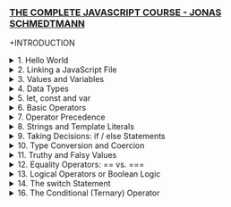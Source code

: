### [THE COMPLETE JAVASCRIPT COURSE - JONAS SCHMEDTMANN](https://www.udemy.com/course/the-complete-javascript-course)

+INTRODUCTION

<details>
  <summary>1. Hello World</summary>
<br>
This basically prints Hello World to the Console of the browser. Every browser has a JavaScript processor embedded within: So unlike for CSS where Firefox is the best because of the flex and grid manipulations in the developer tools, here Chrome is the BOSS 🤗

```Javascript
console.log('Hello World!');
```

</details>

<details>
  <summary>2. Linking a JavaScript File</summary>
<br>
This is something we see time to time when working with HTML and CSS and having maybe use Bootstrap and all. The script tag is the last thing that should run... later we learn why 😊

Index.html:

```HTML
<!DOCTYPE html>
<html lang="en">
  <head>
    <meta charset="UTF-8" />
    <meta name="viewport" content="width=device-width, initial-scale=1.0" />
    <meta http-equiv="X-UA-Compatible" content="ie=edge" />
    <title>JavaScript Fundamentals – Part 1</title>
    <style>
      body {
        height: 100vh;
        display: flex;
        align-items: center;
        background: linear-gradient(to top left, #28b487, #7dd56f);
      }
      h1 {
        font-family: sans-serif;
        font-size: 50px;
        line-height: 1.3;
        width: 100%;
        padding: 30px;
        text-align: center;
        color: white;
      }
    </style>
  </head>
  <body>
    <h1>JavaScript Fundamentals – Part 1</h1>

    <script src="script.js"></script>
    <!-- This is the script tag that links the script.js file to the index.html file -->

  </body>
</html>
```

script.js:

```Javascript
let js = "amazing";
if (js === "amazing") alert("JavaScript is FUN!");
// This compares js which is amazing to amazing and if it is true then it alerts the message in the browser
console.log(40 + 8 + 23 - 10); // This is a simple calculation that is printed in the console
```

</details>

<details>
  <summary>3. Values and Variables</summary>
<br>

```Javascript
console.log("Josh"); // This is a string
console.log(23); // This is a number

let firstName = "Matilda"; // This is a variable

console.log(firstName);// This prints the variable firstName in the console
console.log(firstName);
console.log(firstName);

// Variable name conventions
let josh_matilda = "JM"; // This is not a good variable name
let $function = 27; // This is not a good variable name

let person = "joshua"; // This is a good variable name
let PI = 3.1415; // This is a good variable name

let myFirstJob = "Coder"; // This is a good variable name
let myCurrentJob = "Teacher";   // This is a good variable name

let job1 = "programmer"; // This is not a good variable name
let job2 = "teacher"; //  This is not a good variable name

console.log(myFirstJob); // This prints the variable myFirstJob in the console


```

</details>

<details>
  <summary>4. Data Types</summary>
<br>
There are different data types in JS from Numbers to Strings to Booleans to Undefined to Null to Symbols to BigInts. Variables are like containers that store values; var, const and let is used to define new variables 👌

```Javascript
let javascriptIsFun = true; // This is a boolean
console.log(javascriptIsFun); // This prints the variable javascriptIsFun in the console

// console.log(typeof true);
console.log(typeof javascriptIsFun); // This prints the type of the variable javascriptIsFun in the console
// console.log(typeof 23);
// console.log(typeof 'Josh');

javascriptIsFun = 'YES!'; // This changes the value of the variable javascriptIsFun
console.log(typeof javascriptIsFun); // This prints the type of the variable javascriptIsFun in the console

let year; // This is an undefined variable
console.log(year); // This prints the variable year in the console
console.log(typeof year);   // This prints the type of the variable year in the console

year = 2001; // This reassigns the value of the variable year
console.log(typeof year); // This prints the type of the variable year in the console

console.log(typeof null); // This prints the type of the variable null in the console
```

</details>
<details>
  <summary>5. let, const and var</summary>
<br>
  
  ```Javascript
  let age = 30; // This is a variable that can be changed
  age = 31; // This changes the value of the variable age
  const birthYear = 2001; // This is a variable that cannot be changed
  // birthYear = 1990; // This throws an error because the variable birthYear cannot be changed
  // const job; // This throws an error because the variable job is not defined
  var job = 'programmer'; // This is a variable that can be changed
  job = 'teacher'; // This changes the value of the variable job
  lastName = 'Onyema'; // This is a variable that can be changed
  console.log(lastName); // This prints the variable lastName in the console
  ```
  
</details>
<details>
  <summary>6. Basic Operators</summary>
<br>
 There are the many operators in JS like +, -, *, /, **, %, ++, --, +=, -=, *=, /=, **=, %=, ==, ===, !=, !==, >, <, >=, <=, &&, ||, !, ??, ?: and these fall under the following categories: Math, Assignment, Comparison, Logical, String and Conditional Operators.
  
  ```Javascript
  // Math Operators
  const now = 2037; 
  const ageJosh = now - 2001; // This is a subtraction operator
  const ageSarah = now - 2018;
  console.log(ageJosh, ageSarah);
  console.log(ageJosh * 2, ageJosh / 10, 2 ** 3); // This is a multiplication, division and exponentiation operator
  // 2 ** 3 means 2 to the power of 3 = 2 * 2 * 2
  const firstName = 'Joshua';
  const lastName = 'Onyema';
  console.log(firstName + ' ' + lastName); // This is a string concatenation operator

// Assignment Operators
let x = 10 + 5; // 15
x += 10; // x = x + 10 = 25
x _= 4; // x = x _ 4 = 100
x++; // x = x + 1
x--; // x = x - 1
console.log(x); // This prints the variable x in the console

// Comparison Operators
console.log(ageJosh > ageSarah); // >, <, >=, <=
console.log(ageSarah >= 18);
const isFullAge = ageSarah >= 18;
console.log(now - 2001 > now - 2018);

````

</details>
<details>
  <summary>7. Operator Precedence</summary>
<br>

  ```Javascript
  const now = 2037;
  const ageJosh = now - 2001; // This is a subtraction operator
  const ageSarah = now - 2018;
  console.log(now - 2001 > now - 2018); // This is a comparison operator
  //  >, <, >=, <=
  console.log(25 - 10 - 5); // This is a subtraction operator
  // 20 - 5 = 15
  let x, y;
  x = y = 25 - 10 - 5; // This is an assignment operator
  // x = y = 10
  // x = 10
  console.log(x, y); // This prints the variables x and y in the console
  const averageAge = (ageJosh + ageSarah) / 2; // This is a division operator
  console.log(ageJosh, ageSarah, averageAge); // This prints the variables ageJosh, ageSarah and averageAge in the console
  ```

</details>
<details>
  <summary> 8. Strings and Template Literals</summary>
<br>

  ```Javascript
  const firstName = 'Joshua';
  const job = 'programmer';
  const birthYear = 2001;
  const year = 2037;

  const joshua = "I'm " + firstName + ', a ' + (year - birthYear) + ' years old ' + job + '!'; // This is a string concatenation operator
  console.log(joshua); // This prints the variable joshua in the console

  const joshuaNew = `I'm ${firstName}, a ${year - birthYear} year old ${job}!`; // This is a template literal
  console.log(joshuaNew); // This prints the variable joshuaNew in the console

  console.log(`Just a regular string...`); // This prints the string Just a regular string... in the console

  console.log('String with \n\
  multiple \n\
  lines'); // This prints the string String with multiple lines in the console

  console.log(`String
  multiple
  lines`); // This prints the string String multiple lines in just ONE LINE of the console
  ```
</details>
<details>
  <summary>9. Taking Decisions: if / else Statements</summary>
<br>

  ```Javascript
  const age = 15;
  const isOldEnough = age >= 18; // This is a comparison operator
  if (isOldEnough) console.log('Sarah can start driving license 🚗'); // This is an if statement
  else console.log('Sarah cannot start driving license 🚗'); // This is an else statement

  const birthYear = 2012;

  let century;
  if (birthYear <= 2000) { // This is an if statement
    century = 20;
  } else { // This is an else statement
    century = 21;
  }
  console.log(century); // This prints the variable century in the console
  ```
</details>

<details>
  <summary>10. Type Conversion and Coercion</summary>
<br>

  ```Javascript
  // Type Conversion
  const inputYear = '2001';
  console.log(Number(inputYear), inputYear); // This converts the string inputYear to a number
  console.log(Number(inputYear) + 18); // This converts the string inputYear to a number and adds 18 to it

  console.log(Number('Joshua')); // This prints NaN in the console
  console.log(typeof NaN); // This prints the type of NaN in the console

  console.log(String(23), 23); // This converts the number 23 to a string
  // Type Coercion
  console.log('I am ' + 23 + ' years old'); // This converts the number 23 to a string
  console.log('23' - '10' - 3); // This converts the strings 23, 10 and 3 to numbers
  console.log('23' * '2'); // This converts the strings 23 and 2 to numbers
  console.log('23' > '18'); // This converts the strings 23 and 18 to numbers
  let n = '1' + 1; // '11'
  n = n - 1; // 10
  console.log(n); // This prints the variable n in the console
  ```
</details>

<details>
  <summary>11. Truthy and Falsy Values</summary>
<br>
There are 5 falsy values in JS: 0, '', undefined, null and NaN. Everything else is a truthy value.

  ```Javascript
  console.log(Boolean(0)); // This prints false in the console
  console.log(Boolean(undefined)); // This prints false in the console
  console.log(Boolean('Joshua')); // This prints true in the console
  console.log(Boolean({})); // This prints true in the console
  console.log(Boolean('')); // This prints false in the console

  const money = 100;
  if (money) { // This is an if statement
    console.log("Don't spend it all ;)"); // This prints the string Don't spend it all ;) in the console if the condition is true
  } else { // This is an else statement
    console.log('You should get a job!'); // This prints the string You should get a job! in the console if the condition is false
  }

  let height = 0;
  if (height) { // This is an if statement
    console.log('YAY! Height is defined'); // This prints the string YAY! Height is defined in the console if the condition is true
  } else { // This is an else statement
    console.log('Height is UNDEFINED'); // This prints the string Height is UNDEFINED in the console if the condition is false
  }
  ```
</details>

<details>
  <summary>12. Equality Operators: == vs. ===</summary>
<br>

  ```Javascript
  const age = '18';
  if (age === 18) console.log('You just became an adult :D (strict)'); // This is an if statement
  if (age == 18) console.log('You just became an adult :D (loose)'); // This is an if statement

  const favourite = Number(prompt("What's your favourite number?")); // This is a prompt
  console.log(favourite); // This prints the variable favourite in the console
  console.log(typeof favourite); // This prints the type of value that favourite is in the console which in this case is a number due to the Number() function as it gets the value from the prompt as a string and converts it to a number

  if (favourite === 23) { // This is an if statement
    console.log('Cool! 23 is an amazing number!'); // This prints the string Cool! 23 is an amazing number! in the console if the condition is true
  } else if (favourite === 7) { // This is an else if statement
    console.log('7 is also a cool number'); // This prints the string 7 is also a cool number in the console if the condition is true
  } else if (favourite === 9) { // This is an else if statement
    console.log('9 is also a cool number'); // This prints the string 9 is also a cool number in the console if the condition is true
  } else { // This is an else statement
    console.log('Number is not 23 or 7 or 9'); // This prints the string Number is not 23 or 7 or 9 in the console if the condition is false
  }

  if (favourite !== 23) console.log('Why not 23?'); // This is an if statement
  ```
</details>

<details>
  <summary>13. Logical Operators or Boolean Logic </summary>
<br>

  ```Javascript
  const hasDriversLicense = true; // A
  const hasGoodVision = true; // B

  console.log(hasDriversLicense && hasGoodVision); // This prints true in the console if both A and B are true
  console.log(hasDriversLicense || hasGoodVision); // This prints true in the console if either A or B are true
  console.log(!hasDriversLicense); // This prints false in the console if A is true

  // if (hasDriversLicense && hasGoodVision) { // This is an if statement
  //   console.log('Sarah is able to drive!'); // This prints the string Sarah is able to drive! in the console if the condition is true
  // } else { // This is an else statement
  //   console.log('Someone else should drive...'); // This prints the string Someone else should drive... in the console if the condition is false
  // }

  const isTired = false; // C
  console.log(hasDriversLicense && hasGoodVision && isTired); // This prints false in the console if A, B and C are true and prints true in the console if A, B and C are false and prints false in the console if A and B are true and C is false

  if (hasDriversLicense && hasGoodVision && !isTired) { // This is an if statement
    console.log('Sarah is able to drive!'); // This prints the string Sarah is able to drive! in the console if the condition is true
  } else { // This is an else statement
    console.log('Someone else should drive...'); // This prints the string Someone else should drive... in the console if the condition is false
  }
  ```
</details>

<details>
  <summary>14. The switch Statement </summary>
<br>

  ```Javascript
  const day = 'friday';

  switch (day){ // This is a switch statement
    case 'monday': // This is a case
      console.log('Plan course structure'); // This prints the string Plan course structure in the console if the condition is true
      console.log('Go to coding meetup'); // This prints the string Go to coding meetup in the console if the condition is true
      break; // This is a break statement
    case 'tuesday': // This is a case
      console.log('Prepare theory videos'); // This prints the string Prepare theory videos in the console if the condition is true
      break; // This is a break statement
    case 'wednesday': // This is a case
    case 'thursday': // This is a case
      console.log('Write code examples'); // This prints the string Write code examples in the console if the condition is true
      break; // This is a break statement
    case 'friday': // This is a case
      console.log('Record videos'); // This prints the string Record videos in the console if the condition is true
      break; // This is a break statement
    case 'saturday': // This is a case
    case 'sunday': // This is a case
      console.log('Enjoy the weekend :D'); // This prints the string Enjoy the weekend :D in the console if the condition is true
      break; // This is a break statement
    default: // This is a default statement
      console.log('Not a valid day!'); // This prints the string Not a valid day! in the console if the condition is true
  }
  ```
   Alternatively this could be written like this using an if-else statement:

      ```Javascript
    if (day === 'monday') {
      console.log('Plan course structure');
      console.log('Go to coding meetup');
    } else if (day === 'tuesday') {
      console.log('Prepare theory videos');
    } else if (day === 'wednesday' || day === 'thursday') {
      console.log('Write code examples');
    } else if (day === 'friday') {
      console.log('Record videos');
    } else if (day === 'saturday' || day === 'sunday') {
      console.log('Enjoy the weekend :D');
    } else {
      console.log('Not a valid day!');
    }
  ```
  </default>

<details>
  <summary>15. Statements and Expressions </summary>
<br>

  ```Javascript
  3 + 4 // This is an expression
  2001 // This is an expression
  true && false && !false // This is an expression

  if (23 > 10) { // This is an if statement
    const str = '23 is bigger'; // This is a variable
  } // This is a block of code

  const me = 'Josh'; // This is a variable
  console.log(`I'm ${2037 - 2001} years old ${me}`); // This is a template literal
  ```
</details>

<details>
  <summary>16. The Conditional (Ternary) Operator </summary>
<br>

  ```Javascript
  const age = 23;
  age >= 18 ? console.log('I like to drink wine 🍷') : console.log('I like to drink water 💧'); // This is a ternary operator

  const drink = age >= 18 ? 'wine 🍷' : 'water 💧'; // This is a ternary operator
  console.log(drink); // This prints wine 🍷 in the console if the condition is true and prints water 💧 in the console if the condition is false

  let drink2; // This is a variable
  if (age >= 18) {
    drink2 = 'wine 🍷';
  } else {
    drink2 = 'water 💧';
  }
  console.log(drink2); // This prints wine 🍷 in the console if the condition is true and prints water 💧 in the console if the condition is false
```
</details>




